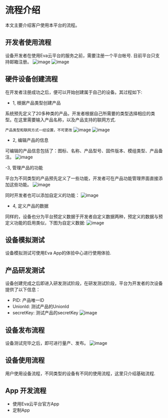 # 流程介绍
本文主要介绍客户使用本平台的流程。

## 开发者使用流程
设备开发者在使用Eva云平台的服务之前，需要注册一个平台帐号. 目前平台只支持邮箱注册。
![image](https://raw.githubusercontent.com/umasuo/eva-cloud/master/docs/res/signin.png)
![image](https://raw.githubusercontent.com/umasuo/eva-cloud/master/docs/res/signup.png)
## 硬件设备创建流程
在开发者注册成功之后，便可以开始创建属于自己的设备。其过程如下:

- 1, 根据产品类型创建产品

系统预先定义了20多种类的产品，开发者根据自己所需要的类型选择相应的类型。在这里需要输入产品名称，以及产品支持的联网方式.

``产品类型和联网方式一经设置，不可更改``
![image](https://raw.githubusercontent.com/umasuo/eva-cloud/master/docs/res/create_product.png)
![image](https://raw.githubusercontent.com/umasuo/eva-cloud/master/docs/res/create_product_02.png)

- 2, 编辑产品的信息

可编辑的产品信息包括了：图标、名称、产品型号、固件版本、模组类型、产品备注。
![image](https://raw.githubusercontent.com/umasuo/eva-cloud/master/docs/res/editor_product_info.png)

-3, 管理产品的功能

平台为不同类型的产品预先定义了一些功能，开发者可在产品功能管理界面直接添加这些功能。
![image](https://raw.githubusercontent.com/umasuo/eva-cloud/master/docs/res/editor_common_function.png)

同时开发者也可以添加自定义的功能：
![image](https://raw.githubusercontent.com/umasuo/eva-cloud/master/docs/res/editor_function.png)

- 4, 定义产品的数据

同样的，设备也分为平台预定义数据于开发者自定义数据两种，预定义的数据与预定义功能的启用类似，下图为自定义数据:
![image](https://raw.githubusercontent.com/umasuo/eva-cloud/master/docs/res/editor_data.png)

## 设备模拟测试
设备模拟测试可使用Eva App的体验中心进行使用体验.

## 产品研发测试
设备创建完成之后即进入研发测试阶段，在研发测试阶段，平台为开发者的次设备提供了以下信息：
- PID: 产品唯一ID
- UnionId: 测试产品的UnionId
- secretKey: 测试产品的secretKey
![image](https://raw.githubusercontent.com/umasuo/eva-cloud/master/docs/res/developing.png)

## 设备发布流程
设备测试完毕之后，即可进行量产、发布。
![image](https://raw.githubusercontent.com/umasuo/eva-cloud/master/docs/res/publish.png)

## 设备使用流程
用户使用设备流程，不同类型的设备有不同的使用流程，这里只介绍基础流程.

## App 开发流程

- 使用Eva云平台官方App
- 定制App
